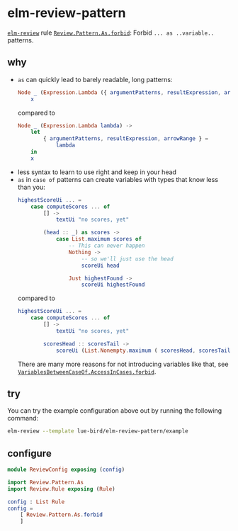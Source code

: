 # elm-review-pattern

[`elm-review`](https://package.elm-lang.org/packages/jfmengels/elm-review/latest/) rule [`Review.Pattern.As.forbid`](https://package.elm-lang.org/packages/lue-bird/elm-review-pattern/1.0.0/Review-Pattern-As#forbid): Forbid `... as ..variable..` patterns.

## why

  - `as` can quickly lead to barely readable, long patterns:
    ```elm
    Node _ (Expression.Lambda ({ argumentPatterns, resultExpression, arrowRange } as lambda)) ->
        x
    ```
    compared to
    ```elm
    Node _ (Expression.Lambda lambda) ->
        let
            { argumentPatterns, resultExpression, arrowRange } =
                lambda
        in
        x
    ```
  - less syntax to learn to use right and keep in your head
  - `as` in `case of` patterns can create variables with types that know less than you:
    ```elm
    highestScoreUi ... =
        case computeScores ... of
            [] ->
                textUi "no scores, yet"

            (head :: _) as scores ->
                case List.maximum scores of
                    -- This can never happen
                    Nothing ->
                        -- so we'll just use the head
                        scoreUi head

                    Just highestFound ->
                        scoreUi highestFound
    ```
    compared to
    ```elm
    highestScoreUi ... =
        case computeScores ... of
            [] ->
                textUi "no scores, yet"

            scoresHead :: scoresTail ->
                scoreUi (List.Nonempty.maximum ( scoresHead, scoresTail ))

    ```
    There are many more reasons for not introducing variables like that, see [`VariablesBetweenCaseOf.AccessInCases.forbid`](https://dark.elm.dmy.fr/packages/lue-bird/elm-review-variables-between-case-of-access-in-cases/latest/#why).

## try

You can try the example configuration above out by running the following command:

```bash
elm-review --template lue-bird/elm-review-pattern/example
```

## configure

```elm
module ReviewConfig exposing (config)

import Review.Pattern.As
import Review.Rule exposing (Rule)

config : List Rule
config =
    [ Review.Pattern.As.forbid
    ]
```

